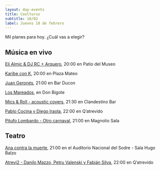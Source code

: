 ```yaml
---
layout: day-events
title: Coolturus
subtitle: 18/02
label: Jueves 18 de febrero
---
```

Mil planes para hoy. ¿Cuál vas a elegir?

## Música en vivo

[Eli Almic & DJ RC + Arquero](https://www.instagram.com/saladelmuseo/), 20:00 en Patio del Museo

[Karibe con K](https://instagram.com/plazamateouy?igshid=zwiylcrx99sq), 20:00 en Plaza Mateo

[Juan Geronés](https://www.instagram.com/p/CKR1OJkgfgp/), 21:00 en Bar Ducon

[Los Mareados](https://instagram.com/restaurantedonbigote?igshid=164zq44egnbtq), en Don Bigote

[Mics & Roll - acoustic covers](https://instagram.com/clandestino__bar?igshid=mze5rflfmmi4), 21:30 en Clandestino Bar

[Pablo Cocina y Diego Iraola](https://instagram.com/qatrevido?igshid=8bj6dzn4g7aj), 22:00 en Q’atrevido

[Pitufo Lombardo - Otro carnaval](https://magnoliosala.uy/evento/pitufo-lombardo_2), 21:00 en Magnolio Sala

## Teatro

[Ana contra la muerte](https://www.tickantel.com.uy/inicio/espectaculo/40009531/espectaculo/Ana%20contra%20la%20muerte?2), 21:00 en el Auditorio Nacional del Sodre - Sala Hugo Balzo

[Atrevi2 - Danilo Mazzo, Petru Valenski y Fabián Silva](https://instagram.com/qatrevido?igshid=8bj6dzn4g7aj), 22:00 en Q’atrevido
